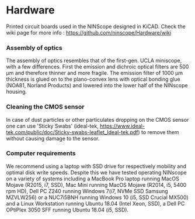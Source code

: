 # Hardware
Printed circuit boards used in the NINScope designed in KiCAD.
Check the wiki page for more info : https://github.com/ninscope/Hardware/wiki

### Assembly of optics

The assembly of optics resembles that of the first-gen. UCLA miniscope, with a few differences. First the emission and dichroic optical filters are 500 µm and therefore thinner and more fragile. The emission filter of 1000 µm thickness is glued on to the plano-convex lens with optical bonding glue (NOA81, Norland Products) and lowered into the lower half of the NINscope housing. 

### Cleaning the CMOS sensor

In case of dust particles or other particulates dropping on the CMOS sensor one can use 'Sticky Swabs' (ideal-tek, https://www.ideal-tek.com/public/doc/Sticky-swabs-leaflet_Ideal-tek.pdf) to remove them without causing damage to the sensor.

### Computer requirements

We recommend using a laptop with SSD drive for respectively mobility and optimal disk write speeds. Despite this we have tested operating NINscope on a variety of systems including a MacBook Pro laptop running MacOS Mojave (R2015, i7, SSD), Mac Mini running MacOS Mojave (R2014, i5, 5400 rpm HD), Dell PC Z240 running Windows 7(i7, NVMe SSD Samsung MZVLW256) or a NUC7i5BNH running Windows 10 (i5, SSD Crucial MX500) and a Linux Workstation running Ubuntu 18.04 (Intel Xeon, SSD), a Dell PC OPtiPlex 3050 SFF running Ubuntu 18.04 (i5, SSD).


